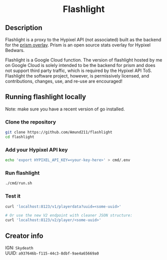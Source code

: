 <h1 align="center">Flashlight</h1>


## Description
Flashlight is a proxy to the Hypixel API (not associated) built as the backend for the [prism overlay](https://github.com/Amund211/prism).
Prism is an open source stats overlay for Hypixel Bedwars.

Flashlight is a Google Cloud function.
The version of flashlight hosted by me on Google Cloud is solely intended to be the backend for prism and does not support third party traffic, which is required by the Hypixel API ToS.
Flashlight the software project, however, is permissively licensed, and contributions, changes, use, and re-use are encouraged!

## Running flashlight locally
Note: make sure you have a recent version of go installed.

### Clone the repository
```bash
git clone https://github.com/Amund211/flashlight
cd flashlight
```

### Add your Hypixel API key
```bash
echo 'export HYPIXEL_API_KEY=<your-key-here>' > cmd/.env
```

### Run flashlight
```bash
./cmd/run.sh
```

### Test it
```bash
curl 'localhost:8123/v1/playerdata?uuid=<some-uuid>'

# Or use the new V2 endpoint with cleaner JSON structure:
curl 'localhost:8123/v2/player/<some-uuid>'
```

## Creator info
IGN: `Skydeath` \
UUID: `a937646b-f115-44c3-8dbf-9ae4a65669a0`

[discord-invite-link]: https://discord.gg/k4FGUnEHYg
